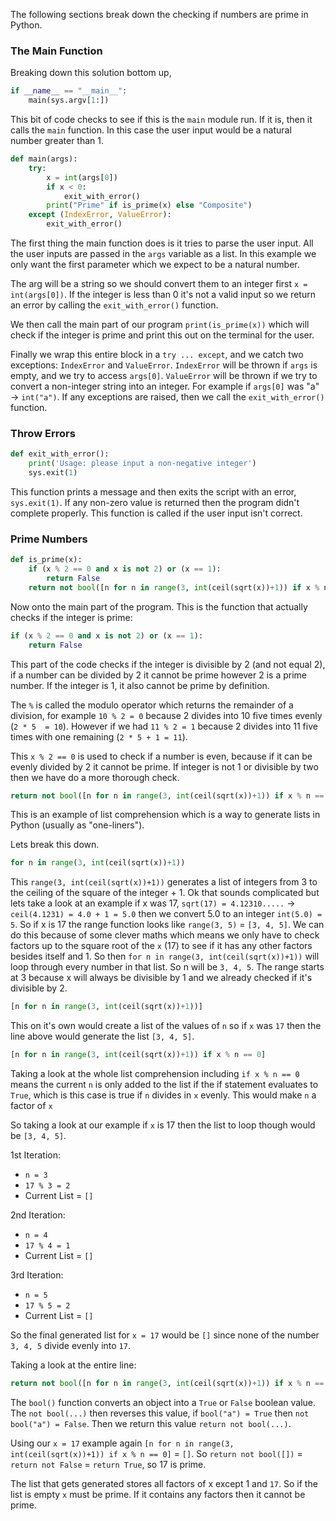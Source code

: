 The following sections break down the checking if numbers are prime in Python.

### The Main Function

Breaking down this solution bottom up,

```python
if __name__ == "__main__":
    main(sys.argv[1:])
```

This bit of code checks to see if this is the `main` module run. If it is, then it calls the `main` function.
In this case the user input would be a natural number greater than 1.

```python
def main(args):
    try:
        x = int(args[0])
        if x < 0:
            exit_with_error()
        print("Prime" if is_prime(x) else "Composite")
    except (IndexError, ValueError):
        exit_with_error()
```

The first thing the main function does is it tries to parse the user input.
All the user inputs are passed in the `args` variable as a list. In this example
we only want the first parameter which we expect to be a natural number.

The arg will be a string so we should convert them to an integer first `x = int(args[0])`.
If the integer is less than 0 it's not a valid input so we return an error by calling the
`exit_with_error()` function.

We then call the main part of our program `print(is_prime(x))` which will check if the integer
is prime and print this out on the terminal for the user.

Finally we wrap this entire block in a `try ... except`, and we catch two exceptions: `IndexError`
and `ValueError`. `IndexError` will be thrown if `args` is empty, and we try to access `args[0]`.
`ValueError` will be thrown if we try to convert a non-integer string into an integer.
For example if `args[0]` was "a" -> `int("a")`. If any exceptions are raised, then we call
the `exit_with_error()` function.

### Throw Errors

```python
def exit_with_error():
    print('Usage: please input a non-negative integer')
    sys.exit(1)
```

This function prints a message and then exits the script with an error, `sys.exit(1)`.
If any non-zero value is returned then the program didn't complete properly. This function is called
if the user input isn't correct.

### Prime Numbers

```python
def is_prime(x):
    if (x % 2 == 0 and x is not 2) or (x == 1):
        return False
    return not bool([n for n in range(3, int(ceil(sqrt(x))+1)) if x % n == 0])
```

Now onto the main part of the program. This is the function that actually checks if the integer is prime:

```python
if (x % 2 == 0 and x is not 2) or (x == 1):
    return False
```

This part of the code checks if the integer is divisible by 2 (and not equal 2),
if a number can be divided by 2 it cannot be prime however 2 is a prime number.
If the integer is 1, it also cannot be prime by definition.

The `%` is called the modulo operator which returns the remainder of a division, for
example `10 % 2 = 0` because 2 divides into 10 five times evenly (`2 * 5  = 10`). However if we had
`11 % 2 = 1` because 2 divides into 11 five times with one remaining (`2 * 5 + 1 = 11`).

This `x % 2 == 0` is used to check if a number is even, because if it can be evenly
divided by 2 it cannot be prime. If integer is not 1 or divisible by two then we
have do a more thorough check.

```python
return not bool([n for n in range(3, int(ceil(sqrt(x))+1)) if x % n == 0])
```

This is an example of list comprehension which is a way to generate
lists in Python (usually as "one-liners").

Lets break this down.

```python
for n in range(3, int(ceil(sqrt(x))+1))
```

This `range(3, int(ceil(sqrt(x))+1))` generates a list of integers from 3 to the ceiling of the
square of the integer + 1. Ok that sounds complicated but lets take a look at an example
if x was 17, `sqrt(17) = 4.12310.....` -> `ceil(4.1231) = 4.0 + 1 = 5.0` then we convert 5.0 to an
integer `int(5.0) = 5`. So if x is 17 the range function looks like
`range(3, 5)` = `[3, 4, 5]`. We can do this because of some clever maths which means we only
have to check factors up to the square root of the `x` (17) to see if it has any other factors
besides itself and 1. So then `for n in range(3, int(ceil(sqrt(x))+1))` will loop through
every number in that list. So n will be `3, 4, 5`. The range starts at 3 because x will always
be divisible by 1 and we already checked if it's divisible by 2.

```python
[n for n in range(3, int(ceil(sqrt(x))+1))]
```

This on it's own would create a list of the values of `n` so if `x` was `17` then the line above
would generate the list `[3, 4, 5]`.

```python
[n for n in range(3, int(ceil(sqrt(x))+1)) if x % n == 0]
```

Taking a look at the whole list comprehension including `if x % n == 0`
means the current `n` is only added to the list if the if statement evaluates to `True`,
which is this case is true if `n` divides in `x` evenly. This would make `n` a factor of `x`

So taking a look at our example if `x` is 17 then the list to loop though would
be `[3, 4, 5]`. 

1st Iteration:

* `n = 3`
* `17 % 3 = 2`
* Current List = `[]`

2nd Iteration:

* `n = 4`
* `17 % 4 = 1`
* Current List = `[]`

3rd Iteration:

* `n = 5`
* `17 % 5 = 2`
* Current List = `[]`

So the final generated list for `x = 17` would be `[]` since none of the number `3, 4, 5` divide
evenly into `17`.

Taking a look at the entire line:

```python
return not bool([n for n in range(3, int(ceil(sqrt(x))+1)) if x % n == 0])`
```

The `bool()` function converts an object into a `True` or `False` boolean value.
The `not bool(...)` then reverses this value, if `bool("a") = True` then `not bool("a") = False`.
Then we return this value `return not bool(...)`. 

Using our `x = 17` example again `[n for n in range(3, int(ceil(sqrt(x))+1)) if x % n == 0]` = `[]`.
So `return not bool([])` = `return not False` = `return True`, so 17 is prime.

The list that gets generated stores all factors of x except 1 and `17`. So if the list is empty `x` must be prime.
If it contains any factors then it cannot be prime.

